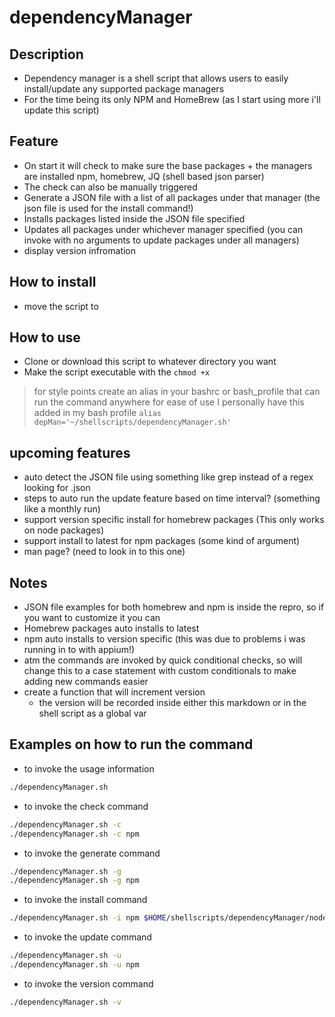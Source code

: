 # dependencyManager

## Description
- Dependency manager is a shell script that allows users to easily install/update any supported package managers
- For the time being its only NPM and HomeBrew (as I start using more i'll update this script)

## Feature
- On start it will check to make sure the base packages + the managers are installed npm, homebrew, JQ (shell based json parser)
- The check can also be manually triggered
- Generate a JSON file with a list of all packages under that manager (the json file is used for the install command!)
- Installs packages listed inside the JSON file specified
- Updates all packages under whichever manager specified (you can invoke with no arguments to update packages under all managers)
- display version infromation

## How to install
- move the script to

## How to use
- Clone or download this script to whatever directory you want
- Make the script executable with the ```chmod +x```
> for style points create an alias in your bashrc or bash_profile that can run the command anywhere for ease of use
> I personally have this added in my bash profile ```alias depMan='~/shellscripts/dependencyManager.sh'```

## upcoming features 
- auto detect the JSON file using something like grep instead of a regex looking for .json
- steps to auto run the update feature based on time interval? (something like a monthly run)
- support version specific install for homebrew packages (This only works on node packages)
- support install to latest for npm packages (some kind of argument)
- man page? (need to look in to this one)

## Notes
- JSON file examples for both homebrew and npm is inside the repro, so if you want to customize it you can
- Homebrew packages auto installs to latest
- npm auto installs to version specific (this was due to problems i was running in to with appium!)
- atm the commands are invoked by quick conditional checks, so will change this to a case statement with custom conditionals to make adding new commands easier
- create a function that will increment version
	- the version will be recorded inside either this markdown or in the shell script as a global var

## Examples on how to run the command
- to invoke the usage information
```bash
./dependencyManager.sh
```
- to invoke the check command
```bash
./dependencyManager.sh -c
./dependencyManager.sh -c npm
```
- to invoke the generate command
```bash
./dependencyManager.sh -g
./dependencyManager.sh -g npm
```
- to invoke the install command
```bash
./dependencyManager.sh -i npm $HOME/shellscripts/dependencyManager/nodeJsonExample.json
```
- to invoke the update command
```bash
./dependencyManager.sh -u
./dependencyManager.sh -u npm
```
- to invoke the version command
```bash
./dependencyManager.sh -v
```